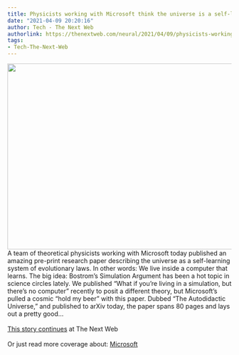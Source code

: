 ```yaml
---
title: Physicists working with Microsoft think the universe is a self-learning computer
date: "2021-04-09 20:20:16"
author: Tech - The Next Web
authorlink: https://thenextweb.com/neural/2021/04/09/physicists-working-with-microsoft-think-the-universe-is-a-self-learning-computer/
tags:
- Tech-The-Next-Web
---
```

<img src="https://cdn0.tnwcdn.com/wp-content/blogs.dir/1/files/2021/04/brokenbrain-796x417.jpg" width="796" height="417"><br />A team of theoretical physicists working with Microsoft today published an amazing pre-print research paper describing the universe as a self-learning system of evolutionary laws. In other words: We live inside a computer that learns. The big idea: Bostrom’s Simulation Argument has been a hot topic in science circles lately. We published “What if you’re living in a simulation, but there’s no computer” recently to posit a different theory, but Microsoft’s pulled a cosmic “hold my beer” with this paper. Dubbed “The Autodidactic Universe,” and published to arXiv today, the paper spans 80 pages and lays out a pretty good&#8230; <br><br><a href="https://thenextweb.com/neural/2021/04/09/physicists-working-with-microsoft-think-the-universe-is-a-self-learning-computer/?utm_source=social&#038;utm_medium=feed&#038;utm_campaign=profeed">This story continues</a> at The Next Web<br/><br/>Or just read more coverage about: <a href='https://thenextweb.com/company/microsoft/'>Microsoft</a>